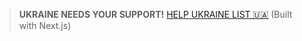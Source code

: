 

> **UKRAINE NEEDS YOUR SUPPORT!** [HELP UKRAINE LIST 🇺🇦](https://helpukrainelist.vercel.app/) (Built with Next.js)


 


 
